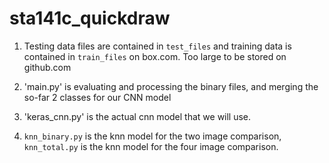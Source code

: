 # sta141c_quickdraw

1. Testing data files are contained in `test_files` and training data is contained in `train_files` on box.com.  Too large to be stored on github.com

2. 'main.py' is evaluating and processing the binary files, and merging the so-far 2 classes for our CNN model  

3. 'keras_cnn.py' is the actual cnn model that we will use.

4. `knn_binary.py` is the knn model for the two image comparison, `knn_total.py` is the knn model for the four image comparison.
